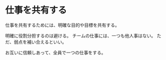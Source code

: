 # 仕事を共有する

仕事を共有するためには、明確な目的や目標を共有する。

明確に役割分担するのは避ける。
チームの仕事には、一つも他人事はない。
ただ、弱点を補い合えるといい。

お互いに信頼しあって、全員で一つの仕事をする。
